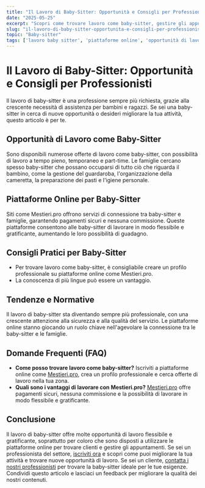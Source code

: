 ```yaml
---
title: "Il Lavoro di Baby-Sitter: Opportunità e Consigli per Professionisti"
date: "2025-05-25"
excerpt: "Scopri come trovare lavoro come baby-sitter, gestire gli appuntamenti e ricevere pagamenti sicuri con Mestieri.pro. Opportunità di lavoro flessibile e gratificante."
slug: "il-lavoro-di-baby-sitter-opportunita-e-consigli-per-professionisti"
topic: "Baby-sitter"
tags: ['lavoro baby sitter', 'piattaforme online', 'opportunità di lavoro', 'pagamenti sicuri']
---
```

# Il Lavoro di Baby-Sitter: Opportunità e Consigli per Professionisti

Il lavoro di baby-sitter è una professione sempre più richiesta, grazie alla crescente necessità di assistenza per bambini e ragazzi. Se sei una baby-sitter in cerca di nuove opportunità o desideri migliorare la tua attività, questo articolo è per te.

## Opportunità di Lavoro come Baby-Sitter

Sono disponibili numerose offerte di lavoro come baby-sitter, con possibilità di lavoro a tempo pieno, temporaneo e part-time. Le famiglie cercano spesso baby-sitter che possano occuparsi di tutto ciò che riguarda il bambino, come la gestione del guardaroba, l'organizzazione della cameretta, la preparazione dei pasti e l'igiene personale.

## Piattaforme Online per Baby-Sitter

Siti come Mestieri.pro offrono servizi di connessione tra baby-sitter e famiglie, garantendo pagamenti sicuri e nessuna commissione. Queste piattaforme consentono alle baby-sitter di lavorare in modo flessibile e gratificante, aumentando le loro possibilità di guadagno.

## Consigli Pratici per Baby-Sitter

- Per trovare lavoro come baby-sitter, è consigliabile creare un profilo professionale su piattaforme online come Mestieri.pro.
- La conoscenza di più lingue può essere un vantaggio.

## Tendenze e Normative

Il lavoro di baby-sitter sta diventando sempre più professionale, con una crescente attenzione alla sicurezza e alla qualità del servizio. Le piattaforme online stanno giocando un ruolo chiave nell'agevolare la connessione tra le baby-sitter e le famiglie.

## Domande Frequenti (FAQ)

- **Come posso trovare lavoro come baby-sitter?**
 Iscriviti a piattaforme online come [Mestieri.pro](https://mestieri.pro/info), crea un profilo professionale e cerca offerte di lavoro nella tua zona.
- **Quali sono i vantaggi di lavorare con Mestieri.pro?**
 [Mestieri.pro](https://mestieri.pro) offre pagamenti sicuri, nessuna commissione e la possibilità di lavorare in modo flessibile e gratificante.

## Conclusione

Il lavoro di baby-sitter offre molte opportunità di lavoro flessibile e gratificante, soprattutto per coloro che sono disposti a utilizzare le piattaforme online per trovare clienti e gestire gli appuntamenti. Se sei un professionista del settore, [iscriviti ora](https://mestieri.pro/info) e scopri come puoi migliorare la tua attività e trovare nuove opportunità di lavoro. Se sei un cliente, [contatta i nostri professionisti](https://mestieri.pro) per trovare la baby-sitter ideale per le tue esigenze. Condividi questo articolo e lasciaci un feedback per migliorare la qualità dei nostri contenuti.
